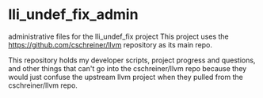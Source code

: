 lli_undef_fix_admin
===================

administrative files for the lli_undef_fix project
This project uses the https://github.com/cschreiner/llvm repository as its
main repo.

This repository holds my developer scripts, project progress and questions,
and other things that can't go into the cschreiner/llvm repo because they
would just confuse the upstream llvm project when they pulled from the
cschreiner/llvm repo.

